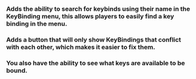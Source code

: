 ### Adds the ability to search for keybinds using their name in the KeyBinding menu, this allows players to easily find a key binding in the menu.

### Adds a button that will only show KeyBindings that conflict with each other, which makes it easier to fix them.

### You also have the ability to see what keys are available to be bound.
